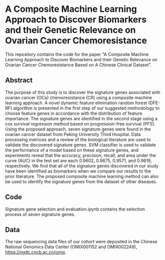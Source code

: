 # A Composite Machine Learning Approach to Discover Biomarkers and their Genetic Relevance on Ovarian Cancer Chemoresistance 
This repository contains the code for the paper "A Composite Machine Learning Approach to Discover Biomarkers and their Genetic Relevance on Ovarian Cancer Chemoresistance Based on A Chinese Clinical Dataset".

## Abstract
The purpose of this study is to discover the signature genes associated with ovarian cancer (OCa) chemoresistance (CR) using a composite machine learning approach.
A novel dynamic feature elimination random forest (DFE-RF) algorithm is presented in the first step of our suggested methodology to choose feature genes in accordance with the distribution of feature importance. The signature genes are identified in the second stage using a cox survival regression method based on progression-free survival (PFS). Using the proposed approach, seven signature genes were found in the ovarian cancer dataset from Peking University Third Hospital. Data processing metrices and a review of the biological literature are used to validate the discovered signature genes. SVM classifier is used to validate the performance of a model based on these signature genes, and experiments reveal that the accuracy, precision, recall, and area under the curve (AUC) in the test set are each 0.9602, 0.9875, 0.9571, and 0.9619, respectively. We find that all of the signature genes discovered in our study have been identified as biomarkers when we compare our results to the prior literature. The proposed composite machine learning method can also be used to identify the signature genes from the dataset of other diseases.

## Code
Signature gene selection and evaluation.ipynb contains the selection process of seven signature genes.

## Data
The raw sequencing data files of our cohort were deposited in the Chinese National Genomics Data Center (OMIX001152 and OMIX002249), https://ngdc.cncb.ac.cn/omix.
